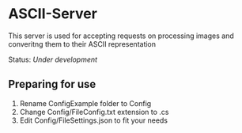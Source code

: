 # ASCII-Server

This server is used for accepting requests on processing images and converitng them to their ASCII representation

Status: *Under development*

## Preparing for use

1. Rename ConfigExample folder to Config
2. Change Config/FileConfig.txt extension to .cs
3. Edit Config/FileSettings.json to fit your needs
